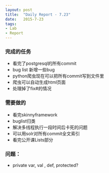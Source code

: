 ```yaml
---
layout: post
title:  "Daily Report - 7.23"
date:   2015-7-23
tags:
- Lab
- Report
---
```


### 完成的任务
* 看完了postgresql的所有commit
* bug list 新增一些bug
* python爬虫现在可以把所有commit写到文件里
* 爬虫可以自动生成html页面
* 处理掉了fix#的情况

### 需要做的
* 看完skinnyframework
* buglist归类
* 解决多线程执行一段时间后卡死的问题
* 可以用solr对所有commit全文索引
* 看完公开课Lists部分


### 问题：
* private var, val , def, protected?




